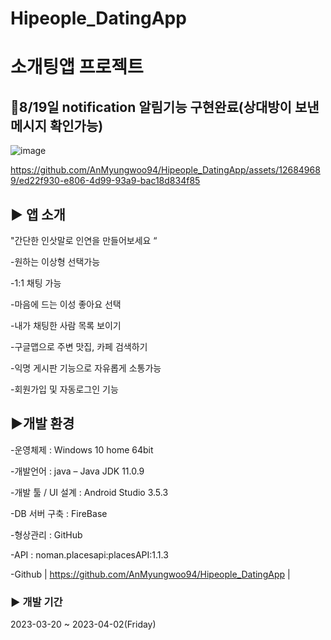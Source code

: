 # Hipeople_DatingApp
# 소개팅앱 프로젝트
## 👏8/19일 notification 알림기능 구현완료(상대방이 보낸 메시지 확인가능)

![image](https://github.com/AnMyungwoo94/Hipeople_App/assets/126849689/ea9e85bc-19db-4b79-ba24-6f56d188d3d0)

https://github.com/AnMyungwoo94/Hipeople_DatingApp/assets/126849689/ed22f930-e806-4d99-93a9-bac18d834f85



## ▶ 앱 소개
 "간단한 인삿말로 인연을 만들어보세요 “

 -원하는 이상형 선택가능
 
 -1:1 채팅 가능
 
 -마음에 드는 이성 좋아요 선택
 
 -내가 채팅한 사람 목록 보이기
 
 -구글맵으로 주변 맛집, 카페 검색하기
 
 -익명 게시판 기능으로 자유롭게 소통가능
 
 -회원가입 및 자동로그인 기능
 
## ▶개발 환경
-운영체제 : Windows 10 home 64bit

-개발언어 : java – Java JDK 11.0.9

-개발 툴 / UI 설계 : Android Studio 3.5.3 

-DB 서버 구축 : FireBase

-형상관리 : GitHub

-API : noman.placesapi:placesAPI:1.1.3

-Github | https://github.com/AnMyungwoo94/Hipeople_DatingApp |

### ▶ 개발 기간
2023-03-20 ~ 2023-04-02(Friday)
